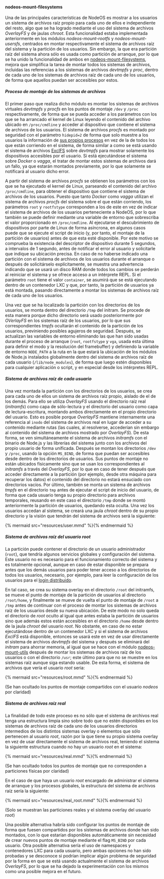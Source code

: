 #### nodeos-mount-filesystems

Una de las principales características de NodeOS es mostrar a los usuarios un
sistema de archivos raíz propio para cada uno de ellos e independiente del resto,
algo que se ha logrado mediante el uso del sistema de archivos *OverlayFS* y de
jaulas *chroot*. Esta funcionalidad estaba implementada anteriormente en los
módulos *nodeos-mount-rootfs* y *nodeos-mount-usersfs*, centrados en montar
respectivamente el sistema de archivos raíz del sistema y la partición de los
usuarios. Sin embargo, la que era partición raíz del sistema ahora sólo es usada
como partición de arranque, por lo que se ha unido la funcionalidad de ambos en
[nodeos-mount-filesystems](https://github.com/piranna/nodeos-mount-filesystems),
mejora que simplifica la tarea de montar todos los sistemas de archivos,
incluidas las referencias a los sistemas de archivos *devtmpfs* y *proc*, dentro
de cada uno de los sistemas de archivos raíz de cada uno de los usuarios, de
forma que aquellos puedan ser accesibles por estos.

##### Proceso de montaje de los sistemas de archivos

El primer paso que realiza dicho módulo es montar los sistemas de archivos
virtuales *devtmpfs* y *procfs* en los puntos de montaje `/dev` y `/proc`
respectivamente, de forma que se pueda acceder a los parámetros con los que se
ha arrancado el kernel de Linux leyendo el contenido del archivo ubicado en
`/proc/cmdline` y acceder al dispositivo que contiene el sistema de archivos de
los usuarios. El sistema de archivos *procfs* es montado por seguridad con el
parámetro `hidepid=2` de forma que solo muestre a los usuarios la información de
[sus propios procesos](http://www.cyberciti.biz/faq/linux-hide-processes-from-other-users)
en vez de la de todos los que están corriendo en el sistema, de forma similar a
como se está usando el sistema de archivos [ExclFS](ExclFS.md) sobre *devtmpfs*
para mostrar solamente los dispositivos accesibles por el usuario. Si está
ejecutándose el sistema sobre *Docker* o *vagga*, el tratar de montar estos
sistemas de archivos dará un fallo, ya que estarán montados previamente, por lo
que solamente se notificará al usuario dicho error.

A partir del sistema de archivos *procfs* se obtienen los parámetros con los que
se ha ejecutado el kernel de Linux, parseando el contenido del archivo
`/proc/cmdline`, para obtener el dispositivo que contiene el sistema de archivos
de los usuarios. Puesto que tanto *Docker* como *vagga* utilizan el sistema de
archivos *procfs* del sistema sobre el que están corriendo, los parámetros
`root` y `rootfstype` corresponden a los de este en vez de indicar el sistema de
archivos de los usuarios perteneciente a NodeOS, por lo que también se puede
definir mediante una variable de entorno que sobrescriba el valor proporcionado
en `/proc/cmdline`. Al ejecutarse el descubrimiento de dispositivos por parte de
Linux de forma asíncrona, en algunos casos puede que se ejecute el script de
inicio (y, por tanto, el montaje de la partición de usuarios) antes de que esta
esté disponible. Por este motivo se comprueba la existencia del descriptor de
dispositivo durante 5 segundos, a intervalos de 1 segundo, antes de notificar el
error al usuario y solicitarle que indique su ubicación precisa. En caso de no
haberse indicado una partición con el sistema de archivos de los usuarios
durante el arranque o después de solicitárselo explícitamente, se muestra una
advertencia indicando que se usará un disco RAM donde todos los cambios se
perderán al reiniciar el sistema y se ofrece acceso a un intérprete REPL. Si el
parámetro `root` tiene el valor `container`, se asumirá que se está ejecutando
dentro de un contenedor LXC y que, por tanto, la partición de usuarios ya está
montada, pasando directamente a montar los sistemas de archivos raíz de cada uno
de los usuarios.

Una vez que se ha localizado la partición con los directorios de los usuarios,
se monta dentro del directorio `/tmp` del initram. Se procede de esta manera
porque dicho directorio será usado posteriormente por *OVerlayFS* en los
sistemas raíz de los usuarios, por lo que sus correspondientes *tmpfs* ocultarán
el contenido de la partición de los usuarios, previniendo posibles agujeros de
seguridad. Después, se actualizan las variables de entorno eliminando las que
han sido usadas durante el proceso de arranque (`root`, `rootfstype` y `vga`,
usada esta última para definir el modo y la resolución del framebuffer) y
definiendo la variable de entorno `NODE_PATH` a la ruta en la que estará la
ubicación de los módulos de Node.js instalados globalmente dentro del sistema de
archivos raíz de cada usuario (`/lib/node_modules`), de forma que luego estén
disponibles para cualquier aplicación o script, y en especial desde los
intérpretes REPL.

##### Sistema de archivos raíz de cada usuario

Una vez montada la partición con los directorios de los usuarios, se crea para
cada uno de ellos un sistema de archivos raíz propio, aislado de el de los
demás. Para ello se utiliza *OverlayFS* usando el directorio raíz real
(*initramfs*) como capa de sólo-lectura y el directorio del usuario como capa de
lectura-escritura, montando ambos directamente en el propio directorio del
usuario. Esto es posible porque *OverlayFS* mantiene internamente una referencia
al `inodo` del sistema de archivos real en lugar de acceder a su contenido
mediante rutas (las cuales, al resolverse, accederían sin embargo al contenido
del sistema de archivos mostrado por *OverlayFS*). De esta forma, se ven
simultáneamente el sistema de archivos *initramfs* con el binario de Node.js y
las librerías del sistema junto con los archivos del propio usuario de forma
unificada. Después se montan los directorios `/dev` y `/proc`, usando la opción
`MS_BIND`, de forma que puedan ser accesibles desde dentro de los directorios de
usuarios. Sus puntos de montaje no están ubicados físicamente sino que se usan
los correspondientes al *initramfs* a través del *OverlayFS*, por lo que en caso
de tener después que acceder directamente a la partición (por ejemplo, desde
otra máquina para recuperar los datos) el contenido del directorio no estará
ensuciado con directorios vacíos. Por último, también se monta un sistema de
archivos *tmpfs* en el directorio `tmp` antes de ejecutar el script de inicio
del usuario, de forma que cada usuario tenga su propio directorio para archivos
temporales, reusando en este caso el directorio `/tmp` donde se montó
anteriormente la partición de usuarios, quedando esta oculta. Una vez los
usuarios accedan al sistema, se creará una jaula *chroot* dentro de su propio
directorio y la visión que tendrán del sistema de archivos será la siguiente:

{% mermaid src="resources/user.mmd" %}{% endmermaid %}

##### Sistema de archivos raíz del usuario *root*

La partición puede contener el directorio de un usuario administrador (`root`),
que tendría algunos servicios globales y configuración del sistema. Este usuario
no es necesario para el funcionamiento correcto del sistema y es totalmente
opcional, aunque en caso de estar disponible se prepara antes que los demás
usuarios para poder tener acceso a los directorios de todos los usuarios,
necesario, por ejemplo, para leer la configuración de los usuarios para el
[login distribuido](logon.md).

En tal caso, se crea su sistema overlay en el directorio `/root` del initramfs,
se mueve el punto de montaje de la partición de usuarios al directorio
`/root/home`, y finalmente se mueve de vuelta el punto de montaje de `/root` a
`/tmp` antes de continuar con el proceso de montar los sistemas de archivos raíz
de los usuarios desde su nueva ubicación. De este modo no solo queda el
directorio de *root* oculto al igual que antes estaba la partición de usuarios
sino que además estos están accesibles en el directorio `/home` desde dentro de
la jaula *chroot* del usuario *root*. No obstante, en caso de no estar
ejecutándose dentro de un contenedor LXC y si el sistema de archivos *ExclFS*
está disponible, entonces se usará este en vez de usar directamente el sistema
de archivos *devtmpfs* del sistema y después se eliminará del *initram* para
ahorrar memoria, al igual que se hace con el módulo
[nodeos-mount-utils](nodeos-mount-utils.md) después de montar los sistemas de
archivos raíz de los usuarios o con el directorio `/usr`; este último para que
no se muestre en los sistemas raíz aunque siga estando usable. De esta forma, el
sistema de archivos que vería el usuario *root* seria:

{% mermaid src="resources/root.mmd" %}{% endmermaid %}

(Se han ocultado los puntos de montaje compartidos con el usuario *nodeos* por
claridad)

##### Sistema de archivos raíz real

La finalidad de todo este proceso es no sólo que el sistema de archivos real
tenga una estructura limpia sino sobre todo que no estén disponibles en los
sistemas de archivos raíz de cada uno de los usuarios directorios intermedios de
los distintos sistemas overlay o elementos que sólo pertenecen al usuario
*root*, razón por la que tiene su propio sistema overlay en vez de usar
directamente el sistema de archivos real, teniendo el sistema la siguiente
estructura cuando no hay un usuario *root* en el sistema:

{% mermaid src="resources/real.mmd" %}{% endmermaid %}

(Se han ocultado todos los puntos de montaje que no corresponden a particiones
físicas por claridad)

En el caso de que haya un usuario *root* encargado de administrar el sistema
de arranque y los procesos globales, la estructura del sistema de archivos raíz
sería la siguiente:

{% mermaid src="resources/real_root.mmd" %}{% endmermaid %}

(Solo se muestran las particiones reales y el sistema overlay del usuario *root*)

Una posible alternativa habría sido configurar los puntos de montaje de forma
que fuesen compartidos por los sistemas de archivos donde han sido montados, con
lo que estarían disponibles automáticamente sin necesidad de crear nuevos puntos
de montaje mediante el flag `MS_BIND` por cada usuario. Otra posible alternativa
sería el uso de namespaces y contenedores LXC para cada usuario, pero ambas
opciones no han sido probadas y se desconoce si podrían implicar algún problema
de seguridad por la forma en que se está usando actualmente el sistema de
archivos *OverlayFS*, por lo que se ha dejado la experimentación con los mismos
como una posible mejora en el futuro.
